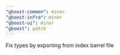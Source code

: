 ```yaml
---
"gboost-common": minor
"gboost-infra": minor
"gboost-ui": minor
"gboost": patch
---
```


Fix types by exporting from index barrel file
